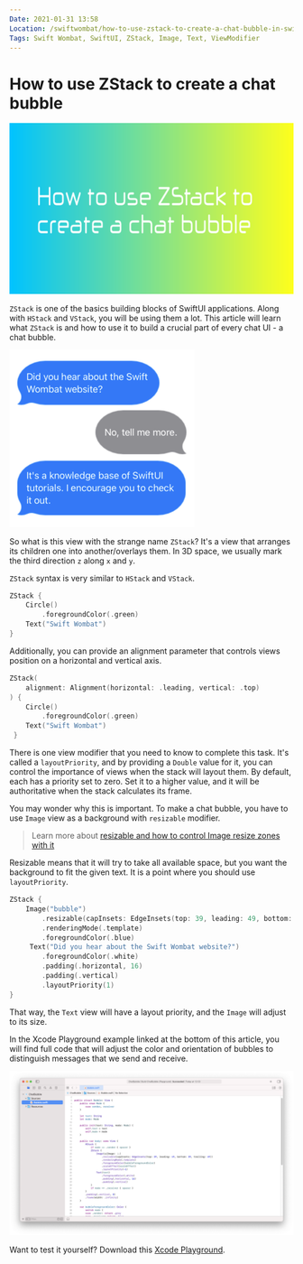 ```yaml
---
Date: 2021-01-31 13:58
Location: /swiftwombat/how-to-use-zstack-to-create-a-chat-bubble-in-swiftui
Tags: Swift Wombat, SwiftUI, ZStack, Image, Text, ViewModifier
---
```


# How to use ZStack to create a chat bubble

![How to use ZStack to create a chat bubble](/weblog/swiftwombat/covers/how_to_use_zstack_to_create_a_chat_bubble.png)

`ZStack` is one of the basics building blocks of SwiftUI applications. Along with `HStack` and `VStack`, you will be using them a lot. This article will learn what `ZStack` is and how to use it to build a crucial part of every chat UI - a chat bubble.

![Chat bubbles example](/weblog/swiftwombat/images/16/chat_bubble_image_capinsets_example.png)

So what is this view with the strange name `ZStack`? It's a view that arranges its children one into another/overlays them. In 3D space, we usually mark the third direction `z` along `x` and `y`.

`ZStack` syntax is very similar to `HStack` and `VStack`.

```swift
ZStack {
    Circle()
    	.foregroundColor(.green)
    Text("Swift Wombat")
}
```

Additionally, you can provide an alignment parameter that controls views position on a horizontal and vertical axis.

```swift
ZStack(
    alignment: Alignment(horizontal: .leading, vertical: .top)
) {
    Circle()
        .foregroundColor(.green)
    Text("Swift Wombat")
 }
```

There is one view modifier that you need to know to complete this task. It's called a `layoutPriority`, and by providing a `Double` value for it, you can control the importance of views when the stack will layout them. By default, each has a priority set to zero. Set it to a higher value, and it will be authoritative when the stack calculates its frame.

You may wonder why this is important. To make a chat bubble, you have to use `Image` view as a background with `resizable` modifier.

> Learn more about [resizable and how to control Image resize zones with it](https://swiftwombat.com/how-to-control-swiftui-image-resize-zones-with-capinsets/)

Resizable means that it will try to take all available space, but you want the background to fit the given text. It is a point where you should use `layoutPriority`.

```swift
ZStack {
    Image("bubble")
        .resizable(capInsets: EdgeInsets(top: 39, leading: 49, bottom: 39, trailing: 49))
        .renderingMode(.template)
        .foregroundColor(.blue)
     Text("Did you hear about the Swift Wombat website?")
        .foregroundColor(.white)
        .padding(.horizontal, 16)
        .padding(.vertical)
        .layoutPriority(1)
}
```

That way, the `Text` view will have a layout priority, and the `Image` will adjust to its size.

In the Xcode Playground example linked at the bottom of this article, you will find full code that will adjust the color and orientation of bubbles to distinguish messages that we send and receive.

![Chat bubble Xcode Playground](/weblog/swiftwombat/images/16/chat_bubble_xcode_playground.png)

Want to test it yourself? Download this [Xcode Playground](https://github.com/kamilpowalowski/swiftwombat-projects/tree/main/ChatBubble/).
